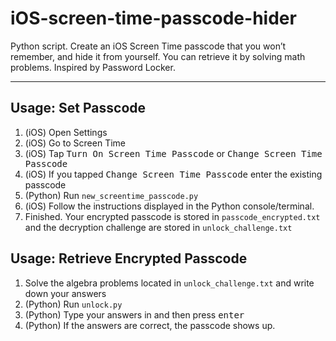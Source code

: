 # iOS-screen-time-passcode-hider

Python script. Create an iOS Screen Time passcode that you won’t remember, and hide it from yourself. You can retrieve it by solving math problems. Inspired by Password Locker.

---

## Usage: Set Passcode

1. (iOS) Open Settings
2. (iOS) Go to Screen Time
3. (iOS) Tap <kbd>Turn On Screen Time Passcode</kbd> or <kbd>Change Screen Time Passcode</kbd>
4. (iOS) If you tapped <kbd>Change Screen Time Passcode</kbd> enter the existing passcode
5. (Python) Run `new_screentime_passcode.py`
6. (iOS) Follow the instructions displayed in the Python console/terminal.
7. Finished. Your encrypted passcode is stored in `passcode_encrypted.txt` and the decryption challenge are stored in `unlock_challenge.txt`

## Usage: Retrieve Encrypted Passcode

1. Solve the algebra problems located in `unlock_challenge.txt` and write down your answers
2. (Python) Run `unlock.py`
3. (Python) Type your answers in and then press <kbd>enter</kbd>
4. (Python) If the answers are correct, the passcode shows up.
